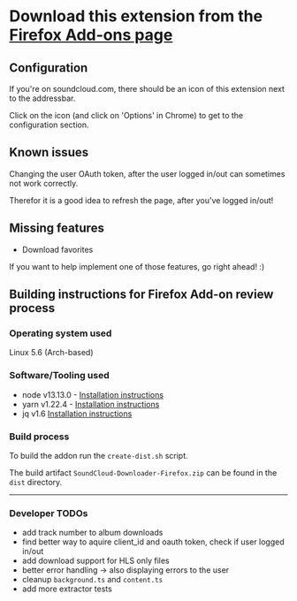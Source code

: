# Download this extension from the [Firefox Add-ons page](https://addons.mozilla.org/firefox/addon/soundcloud-dl)

## Configuration

If you're on soundcloud.com, there should be an icon of this extension next to the addressbar.

Click on the icon (and click on 'Options' in Chrome) to get to the configuration section.

## Known issues

Changing the user OAuth token, after the user logged in/out can sometimes not work correctly.

Therefor it is a good idea to refresh the page, after you've logged in/out!

## Missing features

- Download favorites

If you want to help implement one of those features, go right ahead! :)

## Building instructions for Firefox Add-on review process

### Operating system used

Linux 5.6 (Arch-based)

### Software/Tooling used

- node v13.13.0 - [Installation instructions](https://nodejs.org/en/download/)
- yarn v1.22.4 - [Installation instructions](https://classic.yarnpkg.com/en/docs/install)
- jq v1.6 [Installation instructions](https://stedolan.github.io/jq/download/)

### Build process

To build the addon run the `create-dist.sh` script.

The build artifact `SoundCloud-Downloader-Firefox.zip` can be found in the `dist` directory.

<hr />

### Developer TODOs

- add track number to album downloads
- find better way to aquire client_id and oauth token, check if user logged in/out
- add download support for HLS only files
- better error handling -> also displaying errors to the user
- cleanup `background.ts` and `content.ts`
- add more extractor tests
